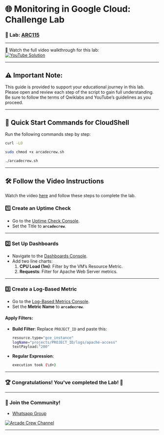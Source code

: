 # 🌐 Monitoring in Google Cloud: Challenge Lab 

### 📖 Lab: [ARC115](https://www.cloudskillsboost.google/focuses/63855?parent=catalog)

--- 

🎥 Watch the full video walkthrough for this lab:  
[![YouTube Solution](https://img.shields.io/badge/YouTube-Watch%20Solution-red?style=flat&logo=youtube)](https://www.youtube.com/watch?v=wjSrI-UHmM8)

---
## ⚠️ **Important Note:**
This guide is provided to support your educational journey in this lab. Please open and review each step of the script to gain full understanding. Be sure to follow the terms of Qwiklabs and YouTube’s guidelines as you proceed.

---

## 🚀 Quick Start Commands for CloudShell  
Run the following commands step by step:  

```bash
curl -LO 

sudo chmod +x arcadecrew.sh

./arcadecrew.sh
```

---

## 🛠️ Follow the Video Instructions  
Watch the video [here](https://youtu.be/bJmehGefeek) and follow these steps to complete the lab.  

### 1️⃣ **Create an Uptime Check**  
- Go to the [Uptime Check Console](https://console.cloud.google.com/monitoring/uptime/create?).  
- Set the Title to **`arcadecrew`**.  

---

### 2️⃣ **Set Up Dashboards**  
- Navigate to the [Dashboards Console](https://console.cloud.google.com/monitoring/dashboards?).  
- Add two line charts:  
  1. **CPU Load (1m)**: Filter by the VM’s Resource Metric.  
  2. **Requests**: Filter for Apache Web Server metrics.  

---

### 3️⃣ **Create a Log-Based Metric**  
- Go to the [Log-Based Metrics Console](https://console.cloud.google.com/logs/metrics/edit?).  
- Set the **Metric Name** to **`arcadecrew`**.  

#### Apply Filters:  
- **Build Filter**: Replace `PROJECT_ID` and paste this:  
  ```bash
  resource.type="gce_instance"
  logName="projects/PROJECT_ID/logs/apache-access"
  textPayload:"200"
  ```  

- **Regular Expression**:  
  ```bash
  execution took (\d+)
  ```

---

### 🏆 Congratulations! You've completed the Lab! 🎉

---

### 🤝 Join the Community!

- [Whatsapp Group](https://chat.whatsapp.com/FbVg9NI6Dp4CzfdsYmy0AE)  

[![Arcade Crew Channel](https://img.shields.io/badge/YouTube-Arcade%20Crew-red?style=flat&logo=youtube)](https://www.youtube.com/@Arcade61432)

---